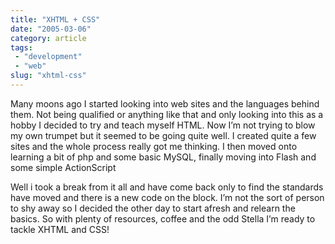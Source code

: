 ```yaml
---
title: "XHTML + CSS"
date: "2005-03-06"
category: article
tags:
 - "development"
 - "web"
slug: "xhtml-css"
---
```


Many moons ago I started looking into web sites and the languages behind them. Not being qualified or anything like that and only looking into this as a hobby I decided to try and teach myself HTML. Now I’m not trying to blow my own trumpet but it seemed to be going quite well. I created quite a few sites and the whole process really got me thinking. I then moved onto learning a bit of php and some basic MySQL, finally moving into Flash and some simple ActionScript

Well i took a break from it all and have come back only to find the standards have moved and there is a new code on the block. I’m not the sort of person to shy away so I decided the other day to start afresh and relearn the basics. So with plenty of resources, coffee and the odd Stella I’m ready to tackle XHTML and CSS!
